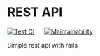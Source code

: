 # REST API

[![Test CI](https://github.com/Sam-2019/rest_api/actions/workflows/test_ci.yml/badge.svg?branch=develop)](https://github.com/Sam-2019/rest_api/actions/workflows/test_ci.yml) &emsp; [![Maintainability](https://api.codeclimate.com/v1/badges/06cd6f35be4db723b41e/maintainability)](https://codeclimate.com/github/Sam-2019/rest_api/maintainability)

Simple rest api with rails
